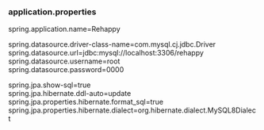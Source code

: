 ### application.properties ###
spring.application.name=Rehappy

spring.datasource.driver-class-name=com.mysql.cj.jdbc.Driver<br>
spring.datasource.url=jdbc:mysql://localhost:3306/rehappy<br>
spring.datasource.username=root<br>
spring.datasource.password=0000

spring.jpa.show-sql=true<br>
spring.jpa.hibernate.ddl-auto=update<br>
spring.jpa.properties.hibernate.format_sql=true<br>
spring.jpa.properties.hibernate.dialect=org.hibernate.dialect.MySQL8Dialect
